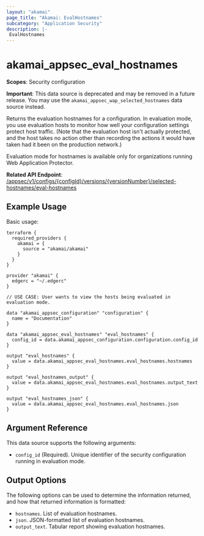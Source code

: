 ```yaml
---
layout: "akamai"
page_title: "Akamai: EvalHostnames"
subcategory: "Application Security"
description: |-
 EvalHostnames
---
```



# akamai_appsec_eval_hostnames

**Scopes**: Security configuration

**Important**: This data source is deprecated and may be removed in a future release. You may use the `akamai_appsec_wap_selected_hostnames` data source instead.

Returns the evaluation hostnames for a configuration. In evaluation mode, you use evaluation hosts to monitor how well your configuration settings protect host traffic. (Note that the evaluation host isn't actually protected, and the host takes no action other than recording the actions it would have taken had it been on the production network.)

Evaluation mode for hostnames is available only for organizations running Web Application Protector.

**Related API Endpoint**: [/appsec/v1/configs/{configId}/versions/{versionNumber}/selected-hostnames/eval-hostnames](https://developer.akamai.com/api/cloud_security/application_security/v1.html#getevaluationhostnames)

## Example Usage

Basic usage:

```
terraform {
  required_providers {
    akamai = {
      source = "akamai/akamai"
    }
  }
}

provider "akamai" {
  edgerc = "~/.edgerc"
}

// USE CASE: User wants to view the hosts being evaluated in evaluation mode.

data "akamai_appsec_configuration" "configuration" {
  name = "Documentation"
}

data "akamai_appsec_eval_hostnames" "eval_hostnames" {
  config_id = data.akamai_appsec_configuration.configuration.config_id
}

output "eval_hostnames" {
  value = data.akamai_appsec_eval_hostnames.eval_hostnames.hostnames
}

output "eval_hostnames_output" {
  value = data.akamai_appsec_eval_hostnames.eval_hostnames.output_text
}

output "eval_hostnames_json" {
  value = data.akamai_appsec_eval_hostnames.eval_hostnames.json
}
```

## Argument Reference

This data source supports the following arguments:

- `config_id` (Required). Unique identifier of the security configuration running in evaluation mode.

## Output Options

The following options can be used to determine the information returned, and how that returned information is formatted:

- `hostnames`. List of evaluation hostnames.
- `json`. JSON-formatted list of evaluation hostnames.
- `output_text`. Tabular report showing evaluation hostnames.

